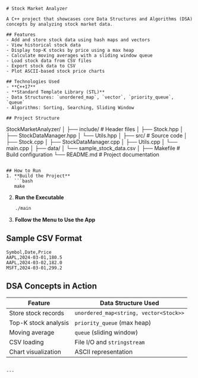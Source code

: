 
```mark
# Stock Market Analyzer

A C++ project that showcases core Data Structures and Algorithms (DSA) concepts by analyzing stock market data.

## Features
- Add and store stock data using hash maps and vectors
- View historical stock data
- Display top-K stocks by price using a max heap
- Calculate moving averages with a sliding window queue
- Load stock data from CSV files
- Export stock data to CSV
- Plot ASCII-based stock price charts

## Technologies Used
- **C++17**
- **Standard Template Library (STL)**
- Data Structures: `unordered_map`, `vector`, `priority_queue`, `queue`
- Algorithms: Sorting, Searching, Sliding Window

## Project Structure
```
StockMarketAnalyzer/
│
├── include/                  # Header files
│   ├── Stock.hpp
│   ├── StockDataManager.hpp
│   └── Utils.hpp
│
├── src/                      # Source code
│   ├── Stock.cpp
│   ├── StockDataManager.cpp
│   ├── Utils.cpp
│   └── main.cpp
│
├── data/
│   └── sample_stock_data.csv
│
├── Makefile                  # Build configuration
└── README.md                 # Project documentation
```

## How to Run
1. **Build the Project**
   ```bash
   make
   ```

2. **Run the Executable**
   ```bash
   ./main
   ```

3. **Follow the Menu to Use the App**

## Sample CSV Format
```
Symbol,Date,Price
AAPL,2024-03-01,180.5
AAPL,2024-03-02,182.0
MSFT,2024-03-01,299.2
```

## DSA Concepts in Action
| Feature                  | Data Structure Used     |
|--------------------------|--------------------------|
| Store stock records      | `unordered_map<string, vector<Stock>>` |
| Top-K stock analysis     | `priority_queue` (max heap) |
| Moving average           | `queue` (sliding window) |
| CSV loading              | File I/O and `stringstream` |
| Chart visualization      | ASCII representation     |


```

---


